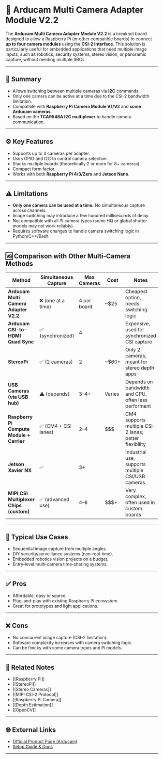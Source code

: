 # 🎥 Arducam Multi Camera Adapter Module V2.2

The **Arducam Multi Camera Adapter Module V2.2** is a breakout board designed to allow a Raspberry Pi (or other compatible boards) to connect **up to four camera modules** using the **CSI-2 interface**. This solution is particularly useful for embedded applications that need multiple image inputs, such as robotics, security systems, stereo vision, or panoramic capture, without needing multiple SBCs.

---

## 🧠 Summary

- Allows switching between multiple cameras via **I2C** commands.
- Only one camera can be active at a time due to the CSI-2 bandwidth limitation.
- Compatible with **Raspberry Pi Camera Module V1/V2** and **some Arducam cameras**.
- Based on the **TCA9548A I2C multiplexer** to handle camera communication.

---

## ⚙️ Key Features

- Supports up to 4 cameras per adapter.
- Uses GPIO and I2C to control camera selection.
- Stacks multiple boards (theoretically 2 or more for 8+ cameras).
- Compact form factor.
- Works with both **Raspberry Pi 4/3/Zero** and **Jetson Nano**.

---

## ⚠️ Limitations

- **Only one camera can be used at a time.** No simultaneous capture across channels.
- Image switching may introduce a few hundred milliseconds of delay.
- Not compatible with all Pi camera types (some HQ or global shutter models may not work reliably).
- Requires software changes to handle camera switching logic in Python/C++/Bash.

---

## 🆚 Comparison with Other Multi-Camera Methods

| Method                                    | Simultaneous Capture | Max Cameras | Cost   | Notes                                                |
|------------------------------------------|----------------------|-------------|--------|------------------------------------------------------|
| **Arducam Multi Camera Adapter V2.2**    | ❌ (one at a time)   | 4 per board | ~$25   | Cheapest option, needs switching logic               |
| **Arducam CSI-to-HDMI Quad Sync**        | ✅ (synchronized)    | 4           | $$$$   | Expensive, used for synchronized CSI capture         |
| **StereoPi**                              | ✅ (2 cameras)       | 2           | ~$60+  | Only 2 cameras, meant for stereo depth apps          |
| **USB Cameras (via USB hub)**            | ⚠️ (depends)         | 3–4+        | Varies | Depends on bandwidth and CPU, often less performant  |
| **Raspberry Pi Compute Module + Carrier**| ✅ (CM4 + CSI lanes) | 2–4         | $$$    | CM4 supports multiple CSI-2 lanes; better flexibility|
| **Jetson Xavier NX**                     | ✅                   | 3+          | $$$$   | Industrial use, supports multiple CSI/USB cameras    |
| **MIPI CSI Multiplexer Chips (custom)**  | ✅ (advanced use)    | 4–8         | $$$+   | Very complex, often used in custom boards            |

---

## 📌 Typical Use Cases

- Sequential image capture from multiple angles.
- DIY security/surveillance systems (non-real-time).
- Embedded robotics vision projects on a budget.
- Entry-level multi-camera time-sharing systems.

---

## ✅ Pros

- Affordable, easy to source.
- Plug-and-play with existing Raspberry Pi ecosystem.
- Great for prototypes and light applications.

---

## ❌ Cons

- No concurrent image capture (CSI-2 limitation).
- Software complexity increases with camera switching logic.
- Can be finicky with some camera types and Pi models.

---

## 🔗 Related Notes

- [[Raspberry Pi]]
- [[StereoPi]]
- [[Stereo Cameras]]
- [[MIPI CSI-2 Protocol]]
- [[Raspberry Pi Camera]]
- [[Depth Estimation]]
- [[OpenCV]]

---

## 🌐 External Links

- [Official Product Page (Arducam)](https://www.arducam.com/product/multi-camera-adapter-module-v2-2/)
- [Setup Guide & Docs](https://github.com/ArduCAM/MultiCameraAdapter)

---
